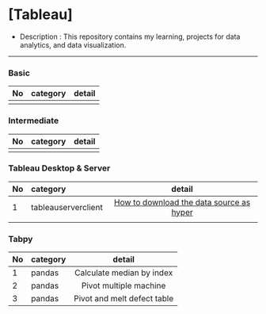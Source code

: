 # [Tableau]

- Description : This repository contains my learning, projects for data analytics, and data visualization.
 
---
### Basic
| No | category | detail |
| :--- | :--- | :---: |
|  |  |  |

### Intermediate
| No | category | detail |
| :--- | :--- | :---: |
|  |  |  |

### Tableau Desktop & Server
| No | category | detail |
| :--- | :--- | :---: |
| 1 | tableauserverclient | [How to download the data source as hyper](Tableau_Desktop&Server) |
|  |  |  |

### Tabpy
| No | category | detail |
| :--- | :--- | :---: |
| 1 | pandas | Calculate median by index |
| 2 | pandas | Pivot multiple machine |
| 3 | pandas | Pivot and melt defect table |
